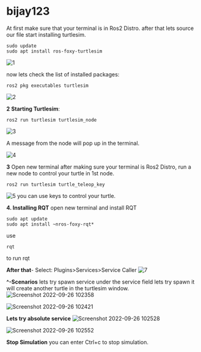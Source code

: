 # bijay123
At first make sure that your terminal is in Ros2 Distro.
after that lets source our file start installing turtlesim.


```
sudo update
sudo apt install ros-foxy-turtlesim
```
![1](https://user-images.githubusercontent.com/58104378/192177264-3656d303-1f32-4ddd-9e3a-00a8fc7775ef.png)

now lets check the list of installed packages:
```
ros2 pkg executables turtlesim
```
![2](https://user-images.githubusercontent.com/58104378/192178383-71e18c5a-b971-418c-a6e1-05c5666d5e11.png)

**2**
**Starting Turtlesim**:
```
ros2 run turtlesim turtlesim_node
```
![3](https://user-images.githubusercontent.com/58104378/192178662-1b7d02d8-1c78-4f27-91fa-16eed6d57dbf.png)

A message from the node will pop up in the terminal.

![4](https://user-images.githubusercontent.com/58104378/192178879-2aca2290-08f6-4906-86c0-d9bd96ea2de2.png)

**3**
Open new terminal
after making sure your terminal is Ros2 Distro, run a new node to control your turtle in 1st node.
```
ros2 run turtlesim turtle_teleop_key
```
![5](https://user-images.githubusercontent.com/58104378/192179203-f579115b-e9d9-4d55-9a20-3d9d4ab4a8ea.png)
you can use keys to control your turtle.

**4. Installing RQT**
open new terminal and install RQT
```
sudo apt update
sudo apt install ~nros-foxy-rqt*
```
use
```
rqt
```
to run rqt

**After that**- Select: Plugins>Services>Service Caller
![7](https://user-images.githubusercontent.com/58104378/192179631-fb8fdd88-24cb-46ee-b036-7970f25c25c4.png)

**^-Scenarios** lets try spawn service
under the service field lets try spawn
it will create another turtle in the turtlesim window.
![Screenshot 2022-09-26 102358](https://user-images.githubusercontent.com/58104378/192180017-121f9e89-057f-4f58-ac52-f17ec3b9c296.png)

![Screenshot 2022-09-26 102421](https://user-images.githubusercontent.com/58104378/192180060-d926ba85-9b19-4f7d-8036-ba86c93a35e8.png)

**Lets try absolute service**
![Screenshot 2022-09-26 102528](https://user-images.githubusercontent.com/58104378/192180191-0e5bdd80-e315-4478-a69b-46a3e0b9fda1.png)

![Screenshot 2022-09-26 102552](https://user-images.githubusercontent.com/58104378/192180222-2badd3b8-c0cd-414e-99e8-b4f4bf0cba5a.png)

**Stop Simulation**
you can enter Ctrl+c to stop simulation.
